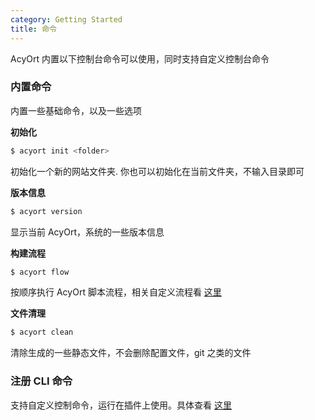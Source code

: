 ```yaml
---
category: Getting Started
title: 命令
---
```


AcyOrt 内置以下控制台命令可以使用，同时支持自定义控制台命令

### 内置命令

内置一些基础命令，以及一些选项

**初始化**

```bash
$ acyort init <folder>
```

初始化一个新的网站文件夹. 你也可以初始化在当前文件夹，不输入目录即可

**版本信息**

```bash
$ acyort version
```

显示当前 AcyOrt，系统的一些版本信息

**构建流程**

```bash
$ acyort flow
```

按顺序执行 AcyOrt 脚本流程，相关自定义流程看 [这里](/api/workflow/)

**文件清理**

```bash
$ acyort clean
```

清除生成的一些静态文件，不会删除配置文件，git 之类的文件

### 注册 CLI 命令

支持自定义控制命令，运行在插件上使用。具体查看 [这里](/api/cli/)
